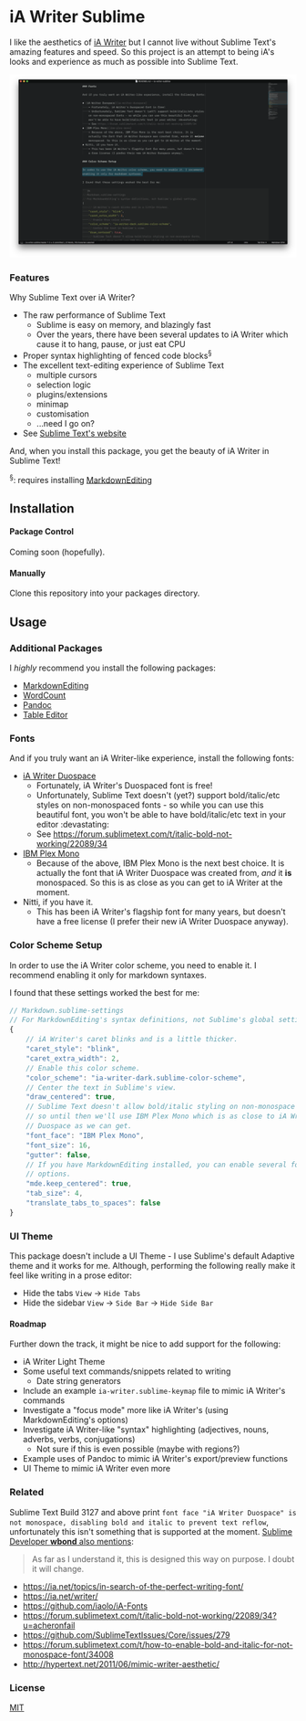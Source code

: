 # iA Writer Sublime

I like the aesthetics of [iA Writer][ia-writer] but I cannot live without Sublime Text's amazing features and speed. So this project is an attempt to being iA's looks and experience as much as possible into Sublime Text.

![screenshot](screenshots/1.png)

### Features

Why Sublime Text over iA Writer?

* The raw performance of Sublime Text
	- Sublime is easy on memory, and blazingly fast
	- Over the years, there have been several updates to iA Writer which cause it to hang, pause, or just eat CPU
* Proper syntax highlighting of fenced code blocks<sup>§</sup>
* The excellent text-editing experience of Sublime Text
	- multiple cursors
	- selection logic
	- plugins/extensions
	- minimap
	- customisation
	- ...need I go on?
* See [Sublime Text's website](https://www.sublimetext.com/)

And, when you install this package, you get the beauty of iA Writer in Sublime Text!

<sup>§</sup>: requires installing [MarkdownEditing][markdown-editing]

## Installation

#### Package Control

Coming soon (hopefully).

#### Manually

Clone this repository into your packages directory.

## Usage

### Additional Packages

I *highly* recommend you install the following packages:

* [MarkdownEditing][markdown-editing]
* [WordCount][word-count]
* [Pandoc][pandoc]
* [Table Editor][table-editor]

### Fonts

And if you truly want an iA Writer-like experience, install the following fonts:

* [iA Writer Duospace][ia-writer-duospace]
	- Fortunately, iA Writer's Duospaced font is free!
	- Unfortunately, Sublime Text doesn't (yet?) support bold/italic/etc styles on non-monospaced fonts - so while you can use this beautiful font, you won't be able to have bold/italic/etc text in your editor :devastating:
	- See https://forum.sublimetext.com/t/italic-bold-not-working/22089/34
* [IBM Plex Mono][ibm-plex-mono]
	- Because of the above, IBM Plex Mono is the next best choice. It is actually the font that iA Writer Duospace was created from, *and* it **is** monospaced. So this is as close as you can get to iA Writer at the moment.
* Nitti, if you have it.
	- This has been iA Writer's flagship font for many years, but doesn't have a free license (I prefer their new iA Writer Duospace anyway).

### Color Scheme Setup

In order to use the iA Writer color scheme, you need to enable it. I recommend enabling it only for markdown syntaxes.

I found that these settings worked the best for me:

```js
// Markdown.sublime-settings
// For MarkdownEditing's syntax definitions, not Sublime's global settings.
{
	// iA Writer's caret blinks and is a little thicker.
	"caret_style": "blink",
	"caret_extra_width": 2,
	// Enable this color scheme.
	"color_scheme": "ia-writer-dark.sublime-color-scheme",
	// Center the text in Sublime's view.
	"draw_centered": true,
	// Sublime Text doesn't allow bold/italic styling on non-monospace fonts,
	// so until then we'll use IBM Plex Mono which is as close to iA Writer
	// Duospace as we can get.
	"font_face": "IBM Plex Mono",
	"font_size": 16,
	"gutter": false,
	// If you have MarkdownEditing installed, you can enable several focus-like
	// options.
	"mde.keep_centered": true,
	"tab_size": 4,
	"translate_tabs_to_spaces": false
}
```

### UI Theme

This package doesn't include a UI Theme - I use Sublime's default Adaptive theme and it works for me. Although, performing the following really make it feel like writing in a prose editor:

* Hide the tabs `View` -> `Hide Tabs`
* Hide the sidebar `View` -> `Side Bar` -> `Hide Side Bar`

#### Roadmap

Further down the track, it might be nice to add support for the following:

* iA Writer Light Theme
* Some useful text commands/snippets related to writing
	- Date string generators
* Include an example `ia-writer.sublime-keymap` file to mimic iA Writer's commands
* Investigate a "focus mode" more like iA Writer's (using MarkdownEditing's options)
* Investigate iA Writer-like "syntax" highlighting (adjectives, nouns, adverbs, verbs, conjugations)
	- Not sure if this is even possible (maybe with regions?)
* Example uses of Pandoc to mimic iA Writer's export/preview functions
* UI Theme to mimic iA Writer even more

### Related

Sublime Text Build 3127 and above print `font face "iA Writer Duospace" is not monospace, disabling bold and italic to prevent text reflow`, unfortunately this isn't something that is supported at the moment. [Sublime Developer **wbond** also mentions](https://forum.sublimetext.com/t/proportional-fonts-lose-italic-bold-syntax-highlighting/10245/10?u=acheronfail):

> As far as I understand it, this is designed this way on purpose. I doubt it will change.

* https://ia.net/topics/in-search-of-the-perfect-writing-font/
* https://ia.net/writer/
* https://github.com/iaolo/iA-Fonts
* https://forum.sublimetext.com/t/italic-bold-not-working/22089/34?u=acheronfail
* https://github.com/SublimeTextIssues/Core/issues/279
* https://forum.sublimetext.com/t/how-to-enable-bold-and-italic-for-not-monospace-font/34008
* http://hypertext.net/2011/06/mimic-writer-aesthetic/

### License

[MIT](./LICENSE)

[ia-writer]: https://www.google.com.au/search?q=ia+writer&ie=utf-8&oe=utf-8&client=firefox-b-ab&gfe_rd=cr&dcr=0&ei=YK-jWsKyJdHN8gfstJmoDA
[markdown-editing]: https://github.com/SublimeText-Markdown/MarkdownEditing
[table-editor]: https://github.com/vkocubinsky/SublimeTableEditor
[word-count]: https://github.com/titoBouzout/WordCount
[pandoc]: https://github.com/tbfisher/sublimetext-Pandoc
[ia-writer-duospace]: https://github.com/iaolo/iA-Fonts
[ibm-plex-mono]: https://github.com/IBM/plex
